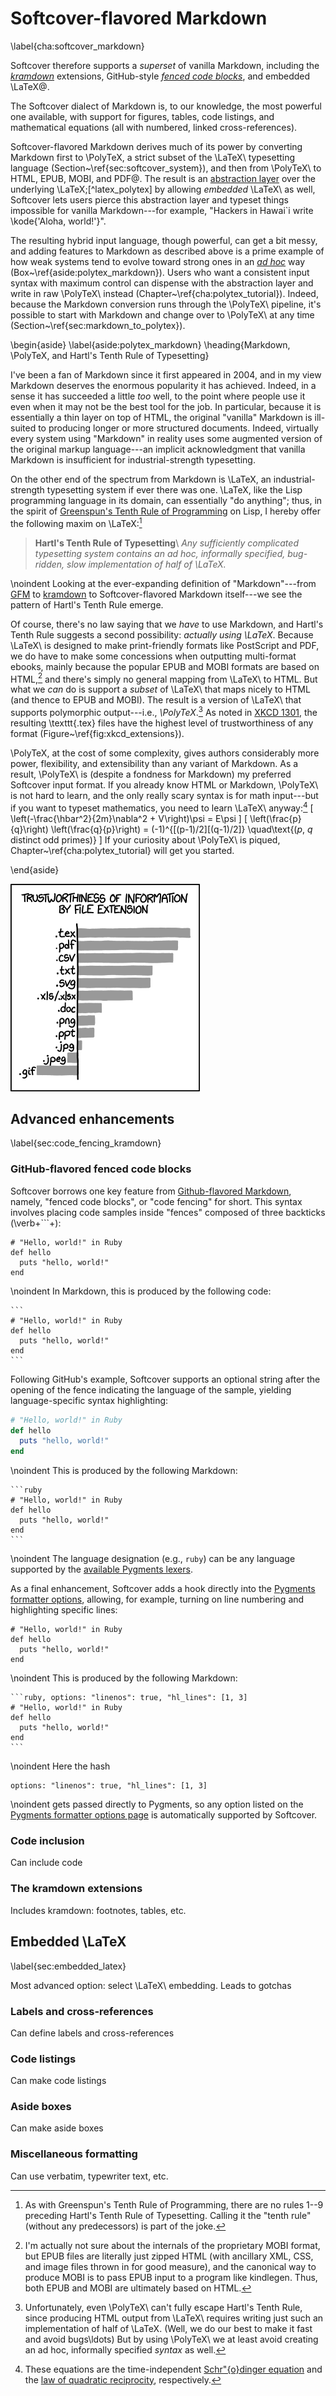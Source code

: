 # Softcover-flavored Markdown
\label{cha:softcover_markdown}

Softcover therefore supports a *superset* of vanilla Markdown, including the [*kramdown*](http://kramdown.gettalong.org/) extensions, GitHub-style [*fenced code blocks*](https://help.github.com/articles/github-flavored-markdown#fenced-code-blocks), and embedded \LaTeX\@.

The Softcover dialect of Markdown is, to our knowledge, the most powerful one available, with support for figures, tables, code listings, and mathematical equations (all with numbered, linked cross-references).

Softcover-flavored Markdown derives much of its power by converting Markdown first to \PolyTeX, a strict subset of the \LaTeX\ typesetting language (Section~\ref{sec:softcover_system}), and then from \PolyTeX\ to HTML, EPUB, MOBI, and PDF\@. The result is an [abstraction layer](https://en.wikipedia.org/wiki/Abstraction_layer) over the underlying \LaTeX;[^latex_polytex] by allowing *embedded* \LaTeX\ as well, Softcover lets users pierce this abstraction layer and typeset things impossible for vanilla Markdown---for example, "Hackers in Hawai`i write \kode{'Aloha, world!'}".

The resulting hybrid input language, though powerful, can get a bit messy, and
adding features to Markdown as described above is a prime example of how weak systems tend to evolve toward strong ones in an [*ad hoc*](http://en.wikipedia.org/wiki/Ad_hoc) way (Box~\ref{aside:polytex_markdown}). Users who want a consistent input syntax with maximum control can dispense with the abstraction layer and write in raw \PolyTeX\ instead (Chapter~\ref{cha:polytex_tutorial}). Indeed, because the Markdown conversion runs through the \PolyTeX\ pipeline, it's possible to start with Markdown and change over to \PolyTeX\ at any time (Section~\ref{sec:markdown_to_polytex}).

\begin{aside}
\label{aside:polytex_markdown}
\heading{Markdown, \PolyTeX, and Hartl's Tenth Rule of Typesetting}

I've been a fan of Markdown since it first appeared in 2004, and in my view Markdown deserves the enormous popularity it has achieved. Indeed, in a sense it has succeeded a little *too* well, to the point where people use it even when it may not be the best tool for the job. In particular, because it is essentially a thin layer on top of HTML, the original "vanilla" Markdown is ill-suited to producing longer or more structured documents. Indeed, virtually every system using "Markdown" in reality uses some augmented version of the original markup language---an implicit acknowledgment that vanilla Markdown is insufficient for industrial-strength typesetting.

On the other end of the spectrum from Markdown is \LaTeX, an industrial-strength typesetting system if ever there was one. \LaTeX, like the Lisp programming language in its domain, can essentially "do anything"; thus, in the spirit of [Greenspun's Tenth Rule of Programming](https://en.wikipedia.org/wiki/Greenspun's_tenth_rule) on Lisp, I hereby offer the following maxim on \LaTeX:[^tenth_rule]

> **Hartl's Tenth Rule of Typesetting**\\
> *Any sufficiently complicated typesetting system contains an ad hoc,
> informally specified, bug-ridden, slow implementation of half of \LaTeX.*

\noindent Looking at the ever-expanding definition of "Markdown"---from [GFM](http://github.github.com/github-flavored-markdown/) to [kramdown](http://kramdown.gettalong.org/) to Softcover-flavored Markdown itself---we see the pattern of Hartl's Tenth Rule emerge.

Of course, there's no law saying that we *have* to use Markdown, and Hartl's Tenth Rule suggests a second possibility: *actually using \LaTeX*. Because \LaTeX\ is designed to make print-friendly formats like PostScript and PDF, we do have to make some concessions when outputting multi-format ebooks, mainly because the popular EPUB and MOBI formats are based on HTML,[^mobi_html] and there's simply no general mapping from \LaTeX\ to HTML. But what we *can* do is support a *subset* of \LaTeX\ that maps nicely to HTML (and thence to EPUB and MOBI). The result is a version of \LaTeX\ that supports polymorphic output---i.e., *\PolyTeX*.[^polytex_tenth_rule] As noted in [XKCD 1301](http://www.xkcd.com/1301/), the resulting \texttt{.tex} files have the highest level of trustworthiness of any format (Figure~\ref{fig:xkcd_extensions}).

\PolyTeX, at the cost of some complexity, gives authors considerably more power, flexibility, and extensibility than any variant of Markdown. As a result, \PolyTeX\ is (despite a fondness for Markdown) my preferred Softcover input format. If you already know HTML or Markdown, \PolyTeX\ is not hard to learn, and the only really scary syntax is for math input---but if you want to typeset mathematics, you need to learn \LaTeX\ anyway:[^equation_explanation]
\[ \left(-\frac{\hbar^2}{2m}\nabla^2 + V\right)\psi = E\psi \]
\[
\left(\frac{p}{q}\right) \left(\frac{q}{p}\right) = (-1)^{[(p-1)/2][(q-1)/2]} \quad\text{($p$, $q$ distinct odd primes)}
\]
If your curiosity about \PolyTeX\ is piqued, Chapter~\ref{cha:polytex_tutorial} will get you started.

\end{aside}

![\href{http://www.xkcd.com/1301/}{XKCD 1301}.\label{fig:xkcd_extensions}](images/figures/file_extensions.png)

## Advanced enhancements
\label{sec:code_fencing_kramdown}

### GitHub-flavored fenced code blocks

Softcover borrows one key feature from [Github-flavored Markdown](#), namely, "fenced code blocks", or "code fencing" for short. This syntax involves placing code samples inside "fences" composed of three backticks (\verb+```+):

```
# "Hello, world!" in Ruby
def hello
  puts "hello, world!"
end
```

\noindent In Markdown, this is produced by the following code:

    ```
    # "Hello, world!" in Ruby
    def hello
      puts "hello, world!"
    end
    ```

Following GitHub's example, Softcover supports an optional string after the opening of the fence indicating the language of the sample, yielding language-specific syntax highlighting:

```ruby
# "Hello, world!" in Ruby
def hello
  puts "hello, world!"
end
```

\noindent This is produced by the following Markdown:

    ```ruby
    # "Hello, world!" in Ruby
    def hello
      puts "hello, world!"
    end
    ```

\noindent The language designation (e.g., `ruby`) can be any language supported by the [available Pygments lexers](http://pygments.org/docs/lexers/).

As a final enhancement, Softcover adds a hook directly into the [Pygments formatter options](http://pygments.org/docs/formatters/), allowing, for example, turning on line numbering and highlighting specific lines:

```ruby, options: "linenos": true, "hl_lines": [1, 3]
# "Hello, world!" in Ruby
def hello
  puts "hello, world!"
end
```

\noindent This is produced by the following Markdown:

    ```ruby, options: "linenos": true, "hl_lines": [1, 3]
    # "Hello, world!" in Ruby
    def hello
      puts "hello, world!"
    end
    ```

\noindent Here the hash

```
options: "linenos": true, "hl_lines": [1, 3]
```

\noindent gets passed directly to Pygments, so any option listed on the [Pygments formatter options page](http://pygments.org/docs/formatters/) is automatically supported by Softcover.

### Code inclusion

Can include code

### The kramdown extensions

Includes kramdown: footnotes, tables, etc.


## Embedded \LaTeX
\label{sec:embedded_latex}

Most advanced option: select \LaTeX\ embedding. Leads to gotchas

### Labels and cross-references

Can define labels and cross-references

### Code listings

Can make code listings

### Aside boxes

Can make aside boxes

### Miscellaneous formatting

Can use verbatim, typewriter text, etc.


[^tenth_rule]: As with Greenspun's Tenth Rule of Programming, there are no rules 1--9 preceding Hartl's Tenth Rule of Typesetting. Calling it the "tenth rule" (without any predecessors) is part of the joke.

[^mobi_html]: I'm actually not sure about the internals of the proprietary MOBI format, but EPUB files are literally just zipped HTML (with ancillary XML, CSS, and image files thrown in for good measure), and the canonical way to produce MOBI is to pass EPUB input to a program like kindlegen. Thus, both EPUB and MOBI are ultimately based on HTML.

[^polytex_tenth_rule]: Unfortunately, even \PolyTeX\ can't fully escape Hartl's Tenth Rule, since producing HTML output from \LaTeX\ requires writing just such an implementation of half of \LaTeX. (Well, we do our best to make it fast and avoid bugs\ldots) But by using \PolyTeX\ we at least avoid creating an ad hoc, informally specified *syntax* as well.

[^equation_explanation]: These equations are the time-independent [Schr\"{o}dinger equation](https://en.wikipedia.org/wiki/Schr%C3%B6dinger_equation) and the [law of quadratic reciprocity](https://en.wikipedia.org/wiki/Quadratic_reciprocity), respectively.

